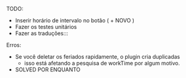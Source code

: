 TODO:
- Inserir horário de intervalo no botão ( + NOVO )
- Fazer os testes unitários
- Fazer as traduções:::

Erros:
- Se você deletar os feriados rapidamente, o plugin cria duplicadas
    * isso está afetando a pesquisa de workTime por algum motivo.
- SOLVED POR ENQUANTO